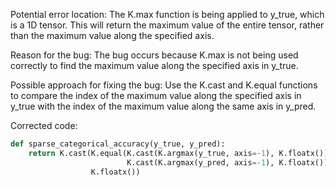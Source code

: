Potential error location: The K.max function is being applied to y_true, which is a 1D tensor. This will return the maximum value of the entire tensor, rather than the maximum value along the specified axis.

Reason for the bug: The bug occurs because K.max is not being used correctly to find the maximum value along the specified axis in y_true.

Possible approach for fixing the bug: Use the K.cast and K.equal functions to compare the index of the maximum value along the specified axis in y_true with the index of the maximum value along the same axis in y_pred.

Corrected code:

```python
def sparse_categorical_accuracy(y_true, y_pred):
    return K.cast(K.equal(K.cast(K.argmax(y_true, axis=-1), K.floatx()),
                          K.cast(K.argmax(y_pred, axis=-1), K.floatx())),
                  K.floatx())
```